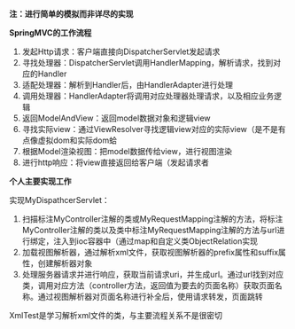 **注：进行简单的模拟而非详尽的实现**

**SpringMVC的工作流程**

1. 发起Http请求：客户端直接向DispatcherServlet发起请求
2. 寻找处理器：DispatcherServlet调用HandlerMapping，解析请求，找到对应的Handler
3. 适配处理器：解析到Handler后，由HandlerAdapter进行处理
4. 调用处理器：HandlerAdapter将调用对应处理器处理请求，以及相应业务逻辑
5. 返回ModelAndView：返回model数据对象和逻辑view
6. 寻找实际view：通过ViewResolver寻找逻辑view对应的实际view（是不是有点像虚拟dom和实际dom蛤
7. 根据Model渲染视图：把model数据传给view，进行视图渲染
8. 进行http响应：将view直接返回给客户端（发起请求者



**个人主要实现工作**

实现MyDispathcerServlet：

1. 扫描标注MyController注解的类或MyRequestMapping注解的方法，将标注MyController注解的类以及类中标注MyRequestMapping注解的方法与url进行绑定，注入到ioc容器中（通过map和自定义类ObjectRelation实现
2. 加载视图解析器，通过解析xml文件，获取视图解析器的prefix属性和suffix属性，创建解析器对象
3. 处理服务器请求并进行响应，获取当前请求uri，并生成url。通过url找到对应类，调用对应方法（controller方法，返回值为要去的页面名称）获取页面名称。通过视图解析器对页面名称进行补全后，使用请求转发，页面跳转

XmlTest是学习解析xml文件的类，与主要流程关系不是很密切
